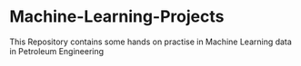# Machine-Learning-Projects
This Repository contains some hands on practise in Machine Learning data in Petroleum Engineering
